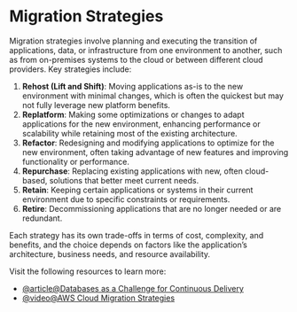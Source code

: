 # Migration Strategies

Migration strategies involve planning and executing the transition of applications, data, or infrastructure from one environment to another, such as from on-premises systems to the cloud or between different cloud providers. Key strategies include:

1. **Rehost (Lift and Shift)**: Moving applications as-is to the new environment with minimal changes, which is often the quickest but may not fully leverage new platform benefits.
2. **Replatform**: Making some optimizations or changes to adapt applications for the new environment, enhancing performance or scalability while retaining most of the existing architecture.
3. **Refactor**: Redesigning and modifying applications to optimize for the new environment, often taking advantage of new features and improving functionality or performance.
4. **Repurchase**: Replacing existing applications with new, often cloud-based, solutions that better meet current needs.
5. **Retain**: Keeping certain applications or systems in their current environment due to specific constraints or requirements.
6. **Retire**: Decommissioning applications that are no longer needed or are redundant.

Each strategy has its own trade-offs in terms of cost, complexity, and benefits, and the choice depends on factors like the application’s architecture, business needs, and resource availability.

Visit the following resources to learn more:

- [@article@Databases as a Challenge for Continuous Delivery](https://phauer.com/2015/databases-challenge-continuous-delivery/)
- [@video@AWS Cloud Migration Strategies](https://www.youtube.com/watch?v=9ziB82V7qVM)
